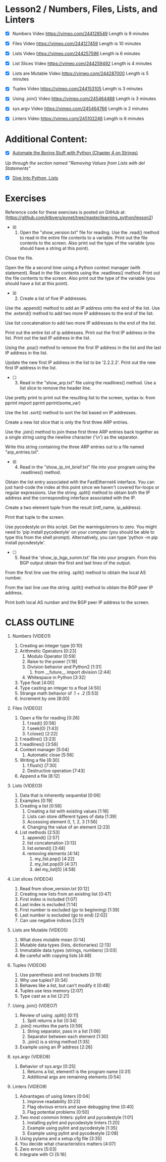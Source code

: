 # Lesson2 / Numbers, Files, Lists, and Linters

- [x] Numbers
Video https://vimeo.com/244128549
Length is 9 minutes
 
- [x] Files
Video https://vimeo.com/244127459
Length is 10 minutes
 
- [x] Lists
Video https://vimeo.com/244257596
Length is 6 minutes
 
- [x] List Slices
Video https://vimeo.com/244259492
Length is 4 minutes  
 
- [x] Lists are Mutable
Video https://vimeo.com/244287000
Length is 5 minutes
 
- [x] Tuples
Video https://vimeo.com/244153105
Length is 3 minutes
 
- [x] Using .join()
​Video https://vimeo.com/245464488
Length is 3 minutes
 
- [x] sys.argv
Video https://vimeo.com/245464766
Length is 2 minutes
 
- [x] Linters
Video https://vimeo.com/245102246
Length is 6 minutes


# Additional Content:

- [x] [Automate the Boring Stuff with Python (Chapter 4 on Strings)](https://t.dripemail2.com/c/eyJhY2NvdW50X2lkIjoiNDI1NDQ5NyIsImRlbGl2ZXJ5X2lkIjoiY3k3eThpZGRsNmQ1OTFnbXg0cG4iLCJ1cmwiOiJodHRwczovL2F1dG9tYXRldGhlYm9yaW5nc3R1ZmYuY29tL2NoYXB0ZXI0Lz9fX3M9OGN2cHNtd2pwc3ZuZjI4eXR3Z2EifQ)

*Up through the section named "Removing Values from Lists with del Statements"*

- [x] [Dive Into Python, Lists](https://t.dripemail2.com/c/eyJhY2NvdW50X2lkIjoiNDI1NDQ5NyIsImRlbGl2ZXJ5X2lkIjoiY3k3eThpZGRsNmQ1OTFnbXg0cG4iLCJ1cmwiOiJodHRwczovL3d3dy5kaXZlaW50by5vcmcvcHl0aG9uMy9uYXRpdmUtZGF0YXR5cGVzLmh0bWw_X19zPThjdnBzbXdqcHN2bmYyOHl0d2dhI2xpc3RzIn0)


# Exercises

Reference code for these exercises is posted on GitHub at:
(https://github.com/ktbyers/pynet/tree/master/learning_python/lesson2)



- [x] 1. Open the "show_version.txt" file for reading. Use the .read() method to read in the entire file contents to a variable. Print out the file contents to the screen. Also print out the type of the variable (you should have a string at this point).

Close the file.

Open the file a second time using a Python context manager (with statement). Read in the file contents using the .readlines() method. Print out the file contents to the screen. Also print out the type of the variable (you should have a list at this point).


- [x] 2. Create a list of five IP addresses.

Use the .append() method to add an IP address onto the end of the list. Use the .extend() method to add two more IP addresses to the end of the list.

Use list concatenation to add two more IP addresses to the end of the list.

Print out the entire list of ip addresses. Print out the first IP address in the list. Print out the last IP address in the list.

Using the .pop() method to remove the first IP address in the list and the last IP address in the list.

Update the new first IP address in the list to be '2.2.2.2'. Print out the new first IP address in the list.


- [ ] 3. Read in the "show_arp.txt" file using the readlines() method. Use a list slice to remove the header line.

Use pretty print to print out the resulting list to the screen, syntax is:
from pprint import pprint
pprint(some_var)

Use the list .sort() method to sort the list based on IP addresses.

Create a new list slice that is only the first three ARP entries.

Use the .join() method to join these first three ARP entries back together as a single string using the newline character ('\n') as the separator.

Write this string containing the three ARP entries out to a file named "arp_entries.txt".


- [x] 4. Read in the "show_ip_int_brief.txt" file into your program using the .readlines() method.

Obtain the list entry associated with the FastEthernet4 interface. You can just hard-code the index at this point since we haven't covered for-loops or regular expressions. Use the string .split() method to obtain both the IP address and the corresponding interface associated with the IP.

Create a two element tuple from the result (intf_name, ip_address).

Print that tuple to the screen.

Use pycodestyle on this script. Get the warnings/errors to zero. You might need to 'pip install pycodestyle' on your computer (you should be able to type this from the shell prompt). Alternatively, you can type 'python -m pip install pycodestyle'.


- [ ] 5. Read the 'show_ip_bgp_summ.txt' file into your program. From this BGP output obtain the first and last lines of the output.

From the first line use the string .split() method to obtain the local AS number.

From the last line use the string .split() method to obtain the BGP peer IP address.

Print both local AS number and the BGP peer IP address to the screen.


# CLASS OUTLINE

1. Numbers (VIDEO1)
   1. Creating an integer type  [0:10]
   2. Arithmetic Operators [0:23]
      1. Modulo Operator [0:59]
      2. Raise to the power [1:19]
      3. Division behavior and Python2 [1:31]
         1. from \_\_future\_\_ import division [2:44]
      4. Whitespace in Python [3:32]
   3. Type float [4:00]
   4. Type casting an integer to a float [4:50]
   5. Strange math behavior of .1 + .2 [5:53]
   6. Increment by one [8:00]
 
2. Files (VIDEO2)
   1. Open a file for reading [0:26]
      1. f.read() [0:58]
      2. f.seek(0) [1:43]
      3. f.close() [2:22]
   2. f.readline() [3:23]
   3. f.readlines() [3:56]
   4. Context manager [5:04]
      1. Automatic close [5:56]
   5. Writing a file [6:30]
      1. f.flush() [7:30]
      2. Destructive operation [7:43]
   6. Append a file [8:12]
 
3. Lists (VIDEO3)
   1. Data that is inherently sequential [0:06]
   2. Examples [0:19]
   3. Creating a list [0:56]
      1. Creating a list with existing values [1:16]
      2. Lists can store different types of data [1:39]
      3. Accessing element 0, 1, 2, 3 [1:56]
      4. Changing the value of an element [2:23]
   4. List methods [2:53]
      1. append() [2:57]
      2. list concatenation [3:13]
      3. list.extend() [3:48]
      4. removing elements [4:14]
         1. my_list.pop() [4:22]
         2. my_list.pop(0) [4:37]
         3. del my_list\[0] [4:58]
 
4. List slices (VIDEO4)
   1. Read from show_version.txt [0:12]
   2. Creating new lists from an existing list [0:47]
   3. First index is included [1:07]
   4. Last index is excluded [1:14]
   5. First number is excluded (go to beginning) [1:39]
   6. Last number is excluded (go to end) [2:02]
   7. Can use negative indices [3:21]
 
5. Lists are Mutable (VIDEO5)
   1. What does mutable mean [0:14]
   2. Mutable data types (lists, dictionaries) [2:13]
   3. Immutable data types (strings, numbers) [3:03]
   4. Be careful with copying lists [4:48]
 
6. Tuples (VIDEO6)
   1. Use parenthesis and not brackets [0:19]
   2. Why use tuples? [0:34]
   3. Behaves like a list, but can't modify it [0:48]
   4. Tuples use less memory [2:07]
   5. Type cast as a list [2:21]
 
7. Using .join() (VIDEO7)
   1. Review of using .split()   [0:11]
      1. Split returns a list   [0:34]
   2. .join() reunites the parts   [0:59]
      1. String separator, pass in a list   [1:06]
      2. Separator between each element   [1:30] 
      3. .join() is a string method   [1:35]
   3. Example using an IP address   [2:26]

8. sys.argv (VIDEO8)
   1. Behavior of sys.argv   [0:25]
      1. Returns a list, element1 is the program name   [0:31]
      2. Additional args are remaining elements   [0:54]

9. Linters (VIDEO9)
   1. Advantages of using linters [0:04]
      1. Improve readability [0:23]
      2. Flag obvious errors and save debugging time [0:40]
      3. Flag potential problems [0:50]
   2. Two most common linters: pylint and pycodestyle [1:01]
      1. Installing pylint and pycodestyle linters [1:20]
      2. Example using pylint and pycodestyle [1:35]
      3. Example using pylint and pycodestyle [2:08]
   3. Using pylama and a setup.cfg file [3:35]
   4. You decide what characteristics matters [4:07]
   5. Zero errors [5:03]
   6. Integrate with CI [5:16]
